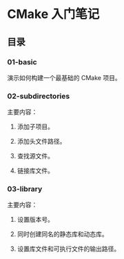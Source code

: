 # CMake 入门笔记

## 目录

### 01-basic 

演示如何构建一个最基础的 CMake 项目。

### 02-subdirectories

主要内容：

1. 添加子项目。

2. 添加头文件路径。

3. 查找源文件。

4. 链接库文件。

### 03-library 

主要内容：

1. 设置版本号。

2. 同时创建同名的静态库和动态库。

3. 设置库文件和可执行文件的输出路径。